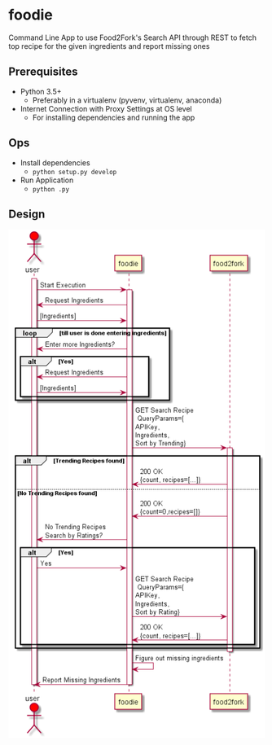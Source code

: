 # foodie
Command Line App to use Food2Fork's Search API through REST to fetch top recipe for the given ingredients and report missing ones

## Prerequisites 
- Python 3.5+
    - Preferably in a virtualenv (pyvenv, virtualenv, anaconda)
- Internet Connection with Proxy Settings at OS level
    - For installing dependencies and running the app 
    
## Ops  
- Install dependencies 
    - `python setup.py develop`
- Run Application 
    - `python .py` 

## Design 
![Could not display. Check design/SequenceDiag.png](/design/SequenceDiag.png?raw=true "Component Diagram")
